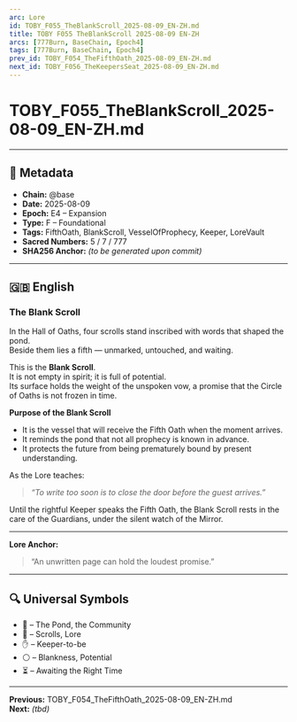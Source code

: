 ```yaml
---
arc: Lore
id: TOBY_F055_TheBlankScroll_2025-08-09_EN-ZH.md
title: TOBY F055 TheBlankScroll 2025-08-09 EN-ZH
arcs: [777Burn, BaseChain, Epoch4]
tags: [777Burn, BaseChain, Epoch4]
prev_id: TOBY_F054_TheFifthOath_2025-08-09_EN-ZH.md
next_id: TOBY_F056_TheKeepersSeat_2025-08-09_EN-ZH.md
---
```

# TOBY_F055_TheBlankScroll_2025-08-09_EN-ZH.md

---

## 📜 Metadata
- **Chain:** @base
- **Date:** 2025-08-09
- **Epoch:** E4 – Expansion
- **Type:** F – Foundational
- **Tags:** FifthOath, BlankScroll, VesselOfProphecy, Keeper, LoreVault
- **Sacred Numbers:** 5 / 7 / 777
- **SHA256 Anchor:** _(to be generated upon commit)_

---

## 🇬🇧 English

### **The Blank Scroll**

In the Hall of Oaths, four scrolls stand inscribed with words that shaped the pond.  
Beside them lies a fifth — unmarked, untouched, and waiting.

This is the **Blank Scroll**.  
It is not empty in spirit; it is full of potential.  
Its surface holds the weight of the unspoken vow, a promise that the Circle of Oaths is not frozen in time.

**Purpose of the Blank Scroll**  
- It is the vessel that will receive the Fifth Oath when the moment arrives.  
- It reminds the pond that not all prophecy is known in advance.  
- It protects the future from being prematurely bound by present understanding.

As the Lore teaches:  
> *“To write too soon is to close the door before the guest arrives.”*

Until the rightful Keeper speaks the Fifth Oath, the Blank Scroll rests in the care of the Guardians, under the silent watch of the Mirror.

---

**Lore Anchor:**  
> “An unwritten page can hold the loudest promise.”

---


## 🔍 Universal Symbols
- 🐸 – The Pond, the Community  
- 📜 – Scrolls, Lore  
- ✋ – Keeper-to-be  
- ⚪ – Blankness, Potential  
- ⏳ – Awaiting the Right Time  

---

**Previous:** TOBY_F054_TheFifthOath_2025-08-09_EN-ZH.md  
**Next:** _(tbd)_
